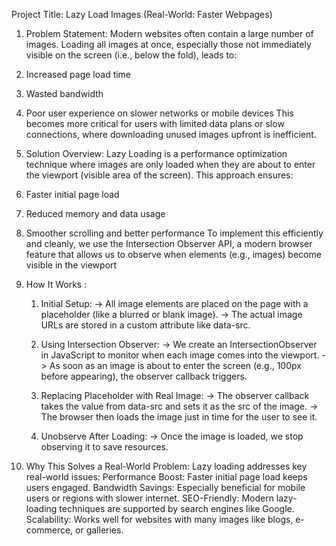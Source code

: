 Project Title: Lazy Load Images (Real-World: Faster Webpages)
1. Problem Statement:
Modern websites often contain a large number of images. Loading all images at once, especially those not immediately visible on the screen (i.e., below the fold), leads to:
1. Increased page load time
2. Wasted bandwidth
3. Poor user experience on slower networks or mobile devices
This becomes more critical for users with limited data plans or slow connections, where downloading unused images upfront is inefficient.

2. Solution Overview:
Lazy Loading is a performance optimization technique where images are only loaded when they are about to enter the viewport (visible area of the screen). This approach ensures:
1. Faster initial page load
2. Reduced memory and data usage
3. Smoother scrolling and better performance
To implement this efficiently and cleanly, we use the Intersection Observer API, a modern browser feature that allows us to observe when elements (e.g., images) become visible in the viewport

3. How It Works :
   1. Initial Setup:
-> All image elements are placed on the page with a placeholder (like a blurred or blank image).
-> The actual image URLs are stored in a custom attribute like data-src.

    2. Using Intersection Observer:
-> We create an IntersectionObserver in JavaScript to monitor when each image comes into the viewport.
-> As soon as an image is about to enter the screen (e.g., 100px before appearing), the observer callback triggers.

    3. Replacing Placeholder with Real Image:
-> The observer callback takes the value from data-src and sets it as the src of the image.
-> The browser then loads the image just in time for the user to see it.

    4. Unobserve After Loading:
-> Once the image is loaded, we stop observing it to save resources.

4. Why This Solves a Real-World Problem:
Lazy loading addresses key real-world issues:
Performance Boost: Faster initial page load keeps users engaged.
Bandwidth Savings: Especially beneficial for mobile users or regions with slower internet.
SEO-Friendly: Modern lazy-loading techniques are supported by search engines like Google.
Scalability: Works well for websites with many images like blogs, e-commerce, or galleries.

